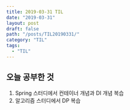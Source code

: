 ```yaml
---
title: 2019-03-31 TIL
date: "2019-03-31"
layout: post
draft: false
path: "/posts/TIL20190331/"
category: "TIL"
tags:
  - "TIL"
---
```


## 오늘 공부한 것
1. Spring 스터디에서 컨테이너 개념과 DI 개념 복습
2. 알고리즘 스터디에서 DP 복습